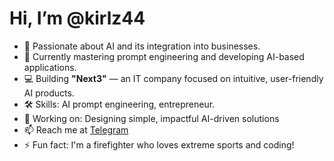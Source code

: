 # Hi, I’m @kirlz44

- 👀 Passionate about AI and its integration into businesses.  
- 🌱 Currently mastering prompt engineering and developing AI-based applications.  
- 💻 Building **"Next3"** — an IT company focused on intuitive, user-friendly AI products.  
- 🛠️ Skills: AI prompt engineering, entrepreneur.
- 🚀 Working on: Designing simple, impactful AI-driven solutions  
- 📫 Reach me at [Telegram](https://t.me/zinoveyking)  
- ⚡ Fun fact: I'm a firefighter who loves extreme sports and coding!
